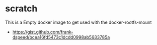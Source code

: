 # scratch
This is a Empty docker image to get used with the docker-rootfs-mount

- https://gist.github.com/frank-dspeed/bcea16fd5473c1dcdd0998ab5633785a
